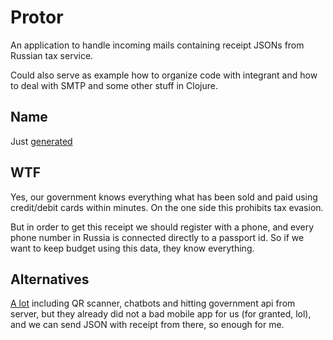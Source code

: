 # Protor

An application to handle incoming mails containing receipt JSONs from Russian tax
service. 

Could also serve as example how to organize code with integrant
and how to deal with SMTP and some other stuff in Clojure.

## Name

Just [generated](https://mrsharpoblunto.github.io/foswig.js)

## WTF

Yes, our government knows everything what has been sold
and paid using credit/debit cards within minutes.
On the one side this prohibits tax evasion.

But in order to get this receipt we should register with a phone,
and every phone number in Russia is connected directly to a passport id.
So if we want to keep budget using this data, they know everything.

## Alternatives

[A lot](https://github.com/search?q=proverkacheka.nalog.ru%3A9999&type=Code)
including QR scanner, chatbots and hitting government api from server, but they already did
not a bad mobile app for us (for granted, lol),
and we can send JSON with receipt from there, so enough for me.

